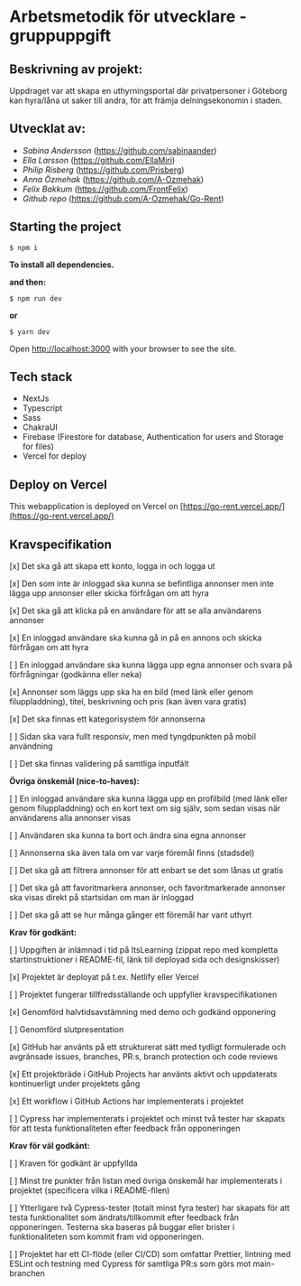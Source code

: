 # Arbetsmetodik för utvecklare - gruppuppgift

## Beskrivning av projekt:

Uppdraget var att skapa en uthyrningsportal där privatpersoner i Göteborg kan hyra/låna ut saker till andra, för att främja delningsekonomin i staden.

## Utvecklat av:

- _Sabina Andersson_ (https://github.com/sabinaander)
- _Ella Larsson_ (https://github.com/EllaMiri)
- _Philip Risberg_ (https://github.com/Prisberg)
- _Anna Özmehak_ (https://github.com/A-Ozmehak)
- _Felix Bakkum_ (https://github.com/FrontFelix)
- _Github repo_ (https://github.com/A-Ozmehak/Go-Rent)

## Starting the project

```shell
$ npm i
```

**To install all dependencies.**

**and then:**

```shell
$ npm run dev
```

**or**

```shell
$ yarn dev
```

Open [http://localhost:3000](http://localhost:3000) with your browser to see the site.

## Tech stack

- NextJs
- Typescript
- Sass
- ChakraUI
- Firebase (Firestore for database, Authentication for users and Storage for files)
- Vercel for deploy

## Deploy on Vercel

This webapplication is deployed on Vercel on [https://go-rent.vercel.app/](https://go-rent.vercel.app/)

## Kravspecifikation

[x] Det ska gå att skapa ett konto, logga in och logga ut

[x] Den som inte är inloggad ska kunna se befintliga annonser men inte lägga upp annonser eller skicka förfrågan om att hyra

[x] Det ska gå att klicka på en användare för att se alla användarens annonser

[x] En inloggad användare ska kunna gå in på en annons och skicka förfrågan om att hyra

[ ] En inloggad användare ska kunna lägga upp egna annonser och svara på förfrågningar (godkänna eller neka)

[x] Annonser som läggs upp ska ha en bild (med länk eller genom filuppladdning), titel, beskrivning och pris (kan även vara gratis)

[x] Det ska finnas ett kategorisystem för annonserna

[ ] Sidan ska vara fullt responsiv, men med tyngdpunkten på mobil användning

[ ] Det ska finnas validering på samtliga inputfält

**Övriga önskemål (nice-to-haves):**

[ ] En inloggad användare ska kunna lägga upp en profilbild (med länk eller genom filuppladdning) och en kort text om sig själv, som sedan visas när användarens alla annonser visas

[ ] Användaren ska kunna ta bort och ändra sina egna annonser

[ ] Annonserna ska även tala om var varje föremål finns (stadsdel)

[ ] Det ska gå att filtrera annonser för att enbart se det som lånas ut gratis

[ ] Det ska gå att favoritmarkera annonser, och favoritmarkerade annonser ska visas direkt på startsidan om man är inloggad

[ ] Det ska gå att se hur många gånger ett föremål har varit uthyrt

**Krav för godkänt:**

[ ] Uppgiften är inlämnad i tid på ItsLearning (zippat repo med kompletta startinstruktioner i README-fil, länk till deployad sida och designskisser)

[x] Projektet är deployat på t.ex. Netlify eller Vercel

[ ] Projektet fungerar tillfredsställande och uppfyller kravspecifikationen

[x] Genomförd halvtidsavstämning med demo och godkänd opponering

[ ] Genomförd slutpresentation

[x] GitHub har använts på ett strukturerat sätt med tydligt formulerade och avgränsade issues, branches, PR:s, branch protection och code reviews

[x] Ett projektbräde i GitHub Projects har använts aktivt och uppdaterats kontinuerligt under projektets gång

[x] Ett workflow i GitHub Actions har implementerats i projektet

[ ] Cypress har implementerats i projektet och minst två tester har skapats för att testa funktionaliteten efter feedback från opponeringen

**Krav för väl godkänt:**

[ ] Kraven för godkänt är uppfyllda

[ ] Minst tre punkter från listan med övriga önskemål har implementerats i projektet (specificera vilka i README-filen)

[ ] Ytterligare två Cypress-tester (totalt minst fyra tester) har skapats för att testa funktionalitet som ändrats/tillkommit efter feedback från opponeringen.
Testerna ska baseras på buggar eller brister i funktionaliteten som kommit fram vid opponeringen.

[ ] Projektet har ett CI-flöde (eller CI/CD) som omfattar Prettier, lintning med ESLint och testning med Cypress för samtliga PR:s som görs mot main-branchen
